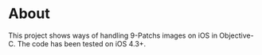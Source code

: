About
=====

This project shows ways of handling 9-Patchs images on iOS in Objective-C.
The code has been tested on iOS 4.3+.